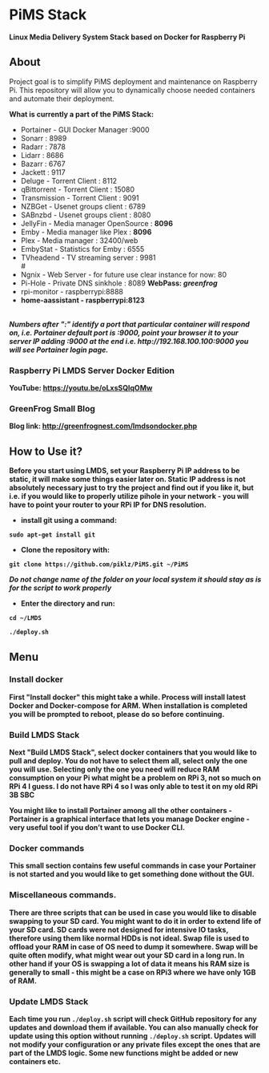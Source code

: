 # PiMS Stack

<b>Linux Media Delivery System Stack based on Docker for Raspberry Pi</b>

## About

Project goal is to simplify PiMS deployment and maintenance on Raspberry Pi.
This repository will allow you to dynamically choose needed containers and automate their deployment.

<b>What is currently a part of the PiMS Stack:</b>

<ul>
  <li>Portainer - GUI Docker Manager :9000</li>
  <li> Sonarr : 8989</li>
  <li> Radarr : 7878</li>
  <li> Lidarr : 8686</li>
  <li> Bazarr : 6767</li>
  <li> Jackett : 9117</li>
  <li> Deluge - Torrent Client : 8112</li>
  <li> qBittorrent - Torrent Client : 15080</li>
  <li> Transmission - Torrent Client : 9091</li>
  <li> NZBGet - Usenet groups client : 6789</li>
  <li> SABnzbd - Usenet groups client : 8080</li>
  <li> JellyFin - Media manager OpenSource : <b>8096</b></li>
  <li> Emby - Media manager like Plex : <b>8096</b></li>
  <li> Plex - Media manager : 32400/web</li>
  <li> EmbyStat - Statistics for Emby : 6555</li>
  <li> TVheadend - TV streaming server : 9981 </li>
  #<li> Ngnix - Web Server - for future use clear instance for now: 80</li>
  <li> Pi-Hole - Private DNS sinkhole : 8089 <b>WebPass: <i>greenfrog</i></b></li>
  <li> rpi-monitor - raspberrypi:8888 <b></li>
  <li> home-aassistant - raspberrypi:8123 <b></li>
  </ul>
<br>
<i>Numbers after ":" identify a port that particular container will respond on, i.e. Portainer default port is :9000, point your browser it to your server IP adding :9000 at the end i.e. http://192.168.100.100:9000 you will see Portainer login page.</i>


### Raspberry Pi LMDS Server Docker Edition
YouTube: https://youtu.be/oLxsSQIqOMw

### GreenFrog Small Blog
Blog link: http://greenfrognest.com/lmdsondocker.php

## How to Use it?
<b>Before you start using LMDS, set your Raspberry Pi IP address to be static, it will make some things easier later on.
Static IP address is not absolutely necessary just to try the project and find out if you like it, but i.e. if you would like to properly utilize pihole in your network - you will have to point your router to your RPi IP for DNS resolution.</b>

- install git using a command:
<pre><code>sudo apt-get install git</code></pre>

- Clone the repository with:
<pre><code>git clone https://github.com/piklz/PiMS.git ~/PiMS</code></pre>

<i>Do not change name of the folder on your local system it should stay as is for the script to work properly</i>

- Enter the directory and run:

<pre><code>cd ~/LMDS</code></pre>
<pre><code>./deploy.sh</code></pre>

## Menu

### Install docker
<p>First "Install docker" this might take a while. Process will install latest Docker and Docker-compose for ARM. When installation is completed you will be prompted to reboot, please do so before continuing.<p>

### Build LMDS Stack
<p>Next "Build LMDS Stack", select docker containers that you would like to pull and deploy. You do not have to select them all, select only the one you will use. Selecting only the one you need will reduce RAM consumption on your Pi what might be a problem on RPi 3, not so much on RPi 4 I guess. I do not have RPi 4 so I was only able to test it on my old RPi 3B SBC</p>

<p>You might like to install Portainer among all the other containers - Portainer is a graphical interface that lets you manage Docker engine - very useful tool if you don’t want to use Docker CLI.</p>

### Docker commands

<p>This small section contains few useful commands in case your Portainer is not started and you would like to get something done without the GUI.</p>


### Miscellaneous commands.

<p>There are three scripts that can be used in case you would like to disable swapping to your SD card. You might want to do it in order to extend life of your SD card. SD cards were not designed for intensive IO tasks, therefore using them like normal HDDs is not ideal. Swap file is used to offload your RAM in case of OS need to dump it somewhere. Swap will be quite often modify, what might wear out your SD card in a long run. In other hand if your OS is swapping a lot of data it means his RAM size is generally to small - this might be a case on RPi3 where we have only 1GB of RAM.</p>        

### Update LMDS Stack

<p>Each time you run <code>./deploy.sh</code> script will check GitHub repository for any updates and download them if available. You can also manually check for update using this option without running <code>./deploy.sh</code> script. Updates will not modify your configuration or any private files except the ones that are part of the LMDS logic. Some new functions might be added or new containers etc.</p>
